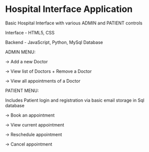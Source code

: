 # Hospital Interface Application
Basic Hospital Interface with various ADMIN and PATIENT controls


Interface - HTML5, CSS

Backend - JavaScript, Python, MySql Database



ADMIN MENU:

-> Add a new Doctor

-> View list of Doctors + Remove a Doctor

-> View all appointments of a Doctor



PATIENT MENU:

Includes Patient login and registration via basic email storage in Sql database

-> Book an appointment

-> View current appointment

-> Reschedule appointment

-> Cancel appointment
